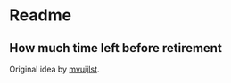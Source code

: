 # Readme
## How much time left before retirement

Original idea by [mvuijlst](https://github.com/mvuijlst).
